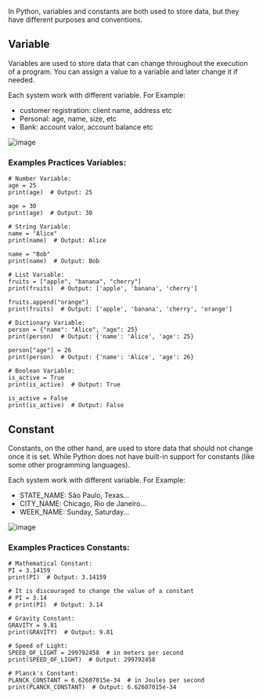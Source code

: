 
In Python, variables and constants are both used to store data, but they have different purposes and conventions.

## Variable

Variables are used to store data that can change throughout the execution of a program. You can assign a value to a variable and later change it if needed.

Each system work with different variable. For Example:
- customer registration: client name, address etc
- Personal: age, name, size, etc
- Bank: account valor, account balance etc 

![image](https://github.com/user-attachments/assets/e25f8175-18fa-46be-a2f6-bf5e7d9ed279)


### Examples Practices Variables:

```
# Number Variable:
age = 25
print(age)  # Output: 25

age = 30
print(age)  # Output: 30

# String Variable:
name = "Alice"
print(name)  # Output: Alice

name = "Bob"
print(name)  # Output: Bob

# List Variable:
fruits = ["apple", "banana", "cherry"]
print(fruits)  # Output: ['apple', 'banana', 'cherry']

fruits.append("orange")
print(fruits)  # Output: ['apple', 'banana', 'cherry', 'orange']

# Dictionary Variable:
person = {"name": "Alice", "age": 25}
print(person)  # Output: {'name': 'Alice', 'age': 25}

person["age"] = 26
print(person)  # Output: {'name': 'Alice', 'age': 26}

# Boolean Variable:
is_active = True
print(is_active)  # Output: True

is_active = False
print(is_active)  # Output: False
```


## Constant

Constants, on the other hand, are used to store data that should not change once it is set. While Python does not have built-in support for constants (like some other programming languages).

Each system work with different variable. For Example:
- STATE_NAME: São Paulo, Texas...
- CITY_NAME: Chicago, Rio de Janeiro...
- WEEK_NAME: Sunday, Saturday...

![image](https://github.com/user-attachments/assets/49a63bf3-a677-493d-b633-33ca2f073d9a)


### Examples Practices Constants:

```
# Mathematical Constant:
PI = 3.14159
print(PI)  # Output: 3.14159

# It is discouraged to change the value of a constant
# PI = 3.14
# print(PI)  # Output: 3.14

# Gravity Constant:
GRAVITY = 9.81
print(GRAVITY)  # Output: 9.81

# Speed of Light:
SPEED_OF_LIGHT = 299792458  # in meters per second
print(SPEED_OF_LIGHT)  # Output: 299792458

# Planck's Constant:
PLANCK_CONSTANT = 6.62607015e-34  # in Joules per second
print(PLANCK_CONSTANT)  # Output: 6.62607015e-34
```
